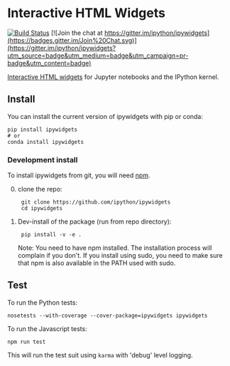 # Interactive HTML Widgets

[![Build Status](https://travis-ci.org/ipython/ipywidgets.svg?branch=master)](https://travis-ci.org/ipython/ipywidgets) [![Join the chat at https://gitter.im/ipython/ipywidgets](https://badges.gitter.im/Join%20Chat.svg)](https://gitter.im/ipython/ipywidgets?utm_source=badge&utm_medium=badge&utm_campaign=pr-badge&utm_content=badge)

[Interactive HTML widgets](https://github.com/ipython/ipywidgets/blob/master/examples/notebooks/Index.ipynb) for Jupyter notebooks and the IPython kernel.

## Install

You can install the current version of ipywidgets with pip or conda:

    pip install ipywidgets
    # or
    conda install ipywidgets


### Development install

To install ipywidgets from git, you will need [npm](https://www.npmjs.com/).

0. clone the repo:

        git clone https://github.com/ipython/ipywidgets
        cd ipywidgets

1. Dev-install of the package (run from repo directory):

        pip install -v -e .

    Note: You need to have npm installed.  The installation process will 
    complain if you don't.  If you install using sudo, you need to make sure 
    that npm is also available in the PATH used with sudo.


## Test

To run the Python tests:

    nosetests --with-coverage --cover-package=ipywidgets ipywidgets

To run the Javascript tests:

    npm run test

This will run the test suit using `karma` with 'debug' level logging.
